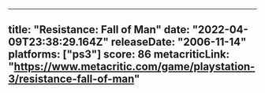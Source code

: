 
---
title: "Resistance: Fall of Man"
date: "2022-04-09T23:38:29.164Z"
releaseDate: "2006-11-14"
platforms: ["ps3"]
score: 86
metacriticLink: "https://www.metacritic.com/game/playstation-3/resistance-fall-of-man"
---
